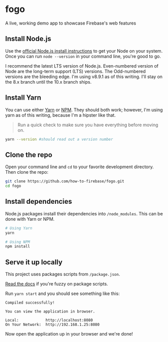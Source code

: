 # fogo

A live, working demo app to showcase Firebase's web features

## Install Node.js

Use the [official Node.js install instructions](https://nodejs.org/en/download/) to get your
Node on your system. Once you can run ```node --version``` in your command line, you're good to go.

I recommend the latest LTS version of Node.js. Even-numbered version of Node are the long-term 
support (LTS) versions. The Odd-numbered versions are the bleeding edge. I'm using v8.9.1 as of 
this writing. I'll stay on the 8.x branch until the 10.x branch ships.

## Install Yarn

You can use either [Yarn](https://yarnpkg.com/lang/en/docs/install/) or 
[NPM](https://www.npmjs.com/get-npm). They should both work; however, I'm using yarn as of this 
writing, because I'm a hipster like that.

> Run a quick check to make sure you have everything before moving on.

```bash
yarn --version #should read out a version number
```


## Clone the repo

Open your command line and ```cd``` to your favorite development directory. Then clone the repo:

```bash
git clone https://github.com/how-to-firebase/fogo.git
cd fogo
```


## Install dependencies

Node.js packages install their dependencies into ```/node_modules```. This can be done with 
Yarn or NPM.

```bash
# Using Yarn
yarn
```

```bash
# Using NPM
npm install
```

## Serve it up locally

This project uses packages scripts from ```/package.json```. 

[Read the docs](https://yarnpkg.com/lang/en/docs/cli/run/) if you're fuzzy on package scripts.

Run ```yarn start``` and you should see something like this:

```
Compiled successfully!

You can view the application in browser.

Local:            http://localhost:8080
On Your Network:  http://192.168.1.25:8080

```

Now open the application up in your browser and we're done!

